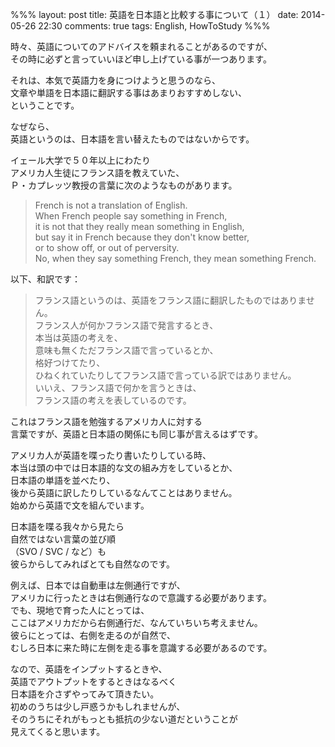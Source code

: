 %%%
layout: post
title: 英語を日本語と比較する事について（１）
date: 2014-05-26 22:30
comments: true
tags: English, HowToStudy
%%%

時々、英語についてのアドバイスを頼まれることがあるのですが、<br />
その時に必ずと言っていいほど申し上げている事が一つあります。

それは、本気で英語力を身につけようと思うのなら、<br />
<span class="emphasis">文章や単語を日本語に翻訳する事はあまりおすすめしない</span>、<br />
ということです。

なぜなら、<br />
英語というのは、日本語を言い替えたものではないからです。

イェール大学で５０年以上にわたり<br />
アメリカ人生徒にフランス語を教えていた、<br />
Ｐ・カプレッツ教授の言葉に次のようなものがあります。

> French is not a translation of English.<br />
> When French people say something in French,<br />
> it is not that they really mean something in English,<br />
> but say it in French because they don't know better,<br />
> or to show off, or out of perversity.<br />
> No, when they say something French, they mean something French.

以下、和訳です：

> フランス語というのは、英語をフランス語に翻訳したものではありません。<br />
> フランス人が何かフランス語で発言するとき、<br />
> 本当は英語の考えを、<br />
> 意味も無くただフランス語で言っているとか、<br />
> 格好つけてたり、<br />
> ひねくれていたりしてフランス語で言っている訳ではありません。<br />
> いいえ、フランス語で何かを言うときは、<br />
> フランス語の考えを表しているのです。

これはフランス語を勉強するアメリカ人に対する<br />
言葉ですが、英語と日本語の関係にも同じ事が言えるはずです。

アメリカ人が英語を喋ったり書いたりしている時、<br />
本当は頭の中では日本語的な文の組み方をしているとか、<br />
日本語の単語を並べたり、<br />
後から英語に訳したりしているなんてことはありません。<br />
始めから英語で文を組んでいます。

日本語を喋る我々から見たら<br />
自然ではない言葉の並び順<br />
（SVO / SVC / など）も<br />
彼らからしてみればとても自然なのです。

例えば、日本では自動車は左側通行ですが、<br />
アメリカに行ったときは右側通行なので意識する必要があります。<br />
でも、現地で育った人にとっては、<br />
ここはアメリカだから右側通行だ、なんていちいち考えません。<br />
彼らにとっては、右側を走るのが自然で、<br />
むしろ日本に来た時に左側を走る事を意識する必要があるのです。

なので、英語をインプットするときや、<br />
英語でアウトプットをするときはなるべく<br />
日本語を介さずやってみて頂きたい。<br />
初めのうちは少し戸惑うかもしれませんが、<br />
そのうちにそれがもっとも抵抗の少ない道だということが<br />
見えてくると思います。
